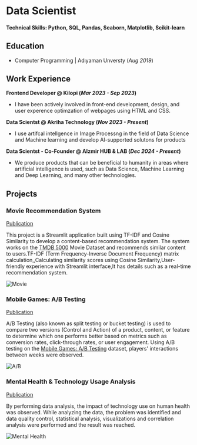 # Data Scientist

#### Technical Skills: Python, SQL, Pandas, Seaborn, Matplotlib, Scikit-learn

## Education
- Computer Programming | Adıyaman Unversty (_Aug 2019_)						       		


## Work Experience
**Frontend Developer @ Kilopi (_Mar 2023 - Sep 2023_)**
- I have been actively involved in front-end development, design, and user experence optimzation of webpages using HTML and CSS.


**Data Scientst @ Akriha Technology (_Nov 2023  - Present_)**
- I use artifcal intellgence in Image Processng in the field of Data Science and Machine learning and develop AI-supported solutons for products


**Data Scientst - Co-Founder @ AIzmir HUB & LAB (_Dec 2024  - Present_)**
- We produce products that can be beneficial to humanity in areas where artificial intelligence is used, such as Data Science, Machine Learning and Deep Learning, and many other technologies.


## Projects
### Movie Recommendation System
[Publication](https://github.com/emre-02/movie-recommendation-system)

This project is a Streamlit application built using TF-IDF and Cosine Similarity to develop a content-based recommendation system. The system works on the [TMDB 5000](https://www.kaggle.com/datasets/tmdb/tmdb-movie-metadata) Movie Dataset and recommends similar content to users.TF-IDF (Term Frequency-Inverse Document Frequency) matrix calculation,,Calculating similarity scores using Cosine Similarity,User-friendly experience with Streamlit interface,It has details such as a real-time recommendation system.

![Movie](https://i.hizliresim.com/786pb27.png)

### Mobile Games: A/B Testing
[Publication](https://www.kaggle.com/code/yunusemreoztrk/mobile-games-a-b-testing)

A/B Testing (also known as split testing or bucket testing) is used to compare two versions (Control and Action) of a product, content, or feature to determine which one performs better based on metrics such as conversion rates, click-through rates, or user engagement. Using A/B testing on the  [Mobile Games: A/B Testing](https://www.kaggle.com/datasets/yufengsui/mobile-games-ab-testing) dataset, players' interactions between weeks were observed.

![A/B](https://i.hizliresim.com/avq6swl.png)

### Mental Health & Technology Usage Analysis
[Publication](https://www.kaggle.com/code/yunusemreoztrk/mental-health-technology-usage-analysis)

By performing data analysis, the impact of technology use on human health was observed. While analyzing the data, the problem was identified and data quality control, statistical analysis, visualizations and correlation analysis were performed and the result was reached.

![Mental Health](https://i.hizliresim.com/bfti84u.png)
